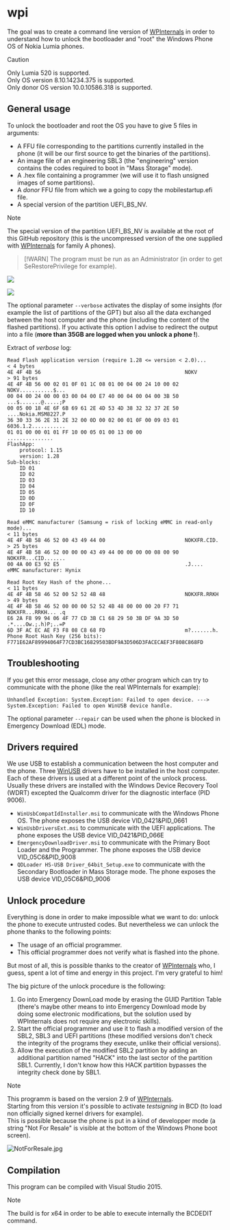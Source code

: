 # wpi

The goal was to create a command line version of [WPInternals](https://github.com/ReneLergner/WPinternals) in order to understand how to unlock the bootloader and "root" the Windows Phone OS of Nokia Lumia phones.  

> [!CAUTION]
> Only Lumia 520 is supported.  
> Only OS version 8.10.14234.375 is supported.  
> Only donor OS version 10.0.10586.318 is supported.  

## General usage

To unlock the bootloader and root the OS you have to give 5 files in arguments:  
- A FFU file corresponding to the partitions currently installed in the phone (it will be our first source to get the binaries of the partitions).
- An image file of an engineering SBL3 (the "engineering" version contains the codes required to boot in "Mass Storage" mode).
- A .hex file containing a programmer (we will use it to flash unsigned images of some partitions).
- A _donor_ FFU file from which we a going to copy the mobilestartup.efi file.
- A special version of the partition UEFI_BS_NV.

> [!NOTE]
> The special version of the partition UEFI_BS_NV is available at the root of this GitHub repository (this is the uncompressed version of the one supplied with [WPInternals](https://github.com/ReneLergner/WPinternals) for family A phones).   

> [!WARN]
> The program must be run as an Administrator (in order to get SeRestorePrivilege for example).

![](wpi01.png)

![](wpi02.png)

The optional parameter `--verbose` activates the display of some insights (for example the list of partitions of the GPT) but also all the data exchanged between the host computer and the phone (including the content of the flashed partitions). If you activate this option I advise to redirect the output into a file (**more than 35GB are logged when you unlock a phone !**).

Extract of _verbose_ log:
```
Read Flash application version (require 1.28 <= version < 2.0)...
< 4 bytes
4E 4F 4B 56                                               NOKV
> 91 bytes
4E 4F 4B 56 00 02 01 0F 01 1C 08 01 00 04 00 24 10 00 02  NOKV...........$...
00 04 00 24 00 00 03 00 04 00 E7 40 00 04 00 04 00 3B 50  ...$.......@.....;P
00 05 00 18 4E 6F 6B 69 61 2E 4D 53 4D 38 32 32 37 2E 50  ....Nokia.MSM8227.P
36 30 33 36 2E 31 2E 32 00 0D 00 02 00 01 0F 00 09 03 01  6036.1.2...........
01 01 00 00 01 01 FF 10 00 05 01 00 13 00 00              ...............
FlashApp:
	protocol: 1.15
	version: 1.28
Sub-blocks:
	ID 01
	ID 02
	ID 03
	ID 04
	ID 05
	ID 0D
	ID 0F
	ID 10

Read eMMC manufacturer (Samsung = risk of locking eMMC in read-only mode)...
< 11 bytes
4E 4F 4B 58 46 52 00 43 49 44 00                          NOKXFR.CID.
> 25 bytes
4E 4F 4B 58 46 52 00 00 00 43 49 44 00 00 00 00 08 00 90  NOKXFR...CID.......
00 4A 00 E3 92 E5                                         .J....
eMMC manufacturer: Hynix

Read Root Key Hash of the phone...
< 11 bytes
4E 4F 4B 58 46 52 00 52 52 4B 48                          NOKXFR.RRKH
> 49 bytes
4E 4F 4B 58 46 52 00 00 00 52 52 4B 48 00 00 00 20 F7 71  NOKXFR...RRKH... .q
E6 2A F8 99 94 06 4F 77 CD 3B C1 68 29 50 3B DF 9A 3D 50  .*....Ow.;.h)P;..=P
6D 3F AC EC AE F3 F8 08 C8 68 FD                          m?.......h.
Phone Root Hash Key (256 bits): F771E62AF89994064F77CD3BC16829503BDF9A3D506D3FACECAEF3F808C868FD
```

## Troubleshooting

If you get this error message, close any other program which can try to communicate with the phone (like the real WPInternals for example):
```
Unhandled Exception: System.Exception: Failed to open device. ---> System.Exception: Failed to open WinUSB device handle.
```

The optional parameter `--repair` can be used when the phone is blocked in Emergency Download (EDL) mode. 

## Drivers required

We use USB to establish a communication between the host computer and the phone. Three [WinUSB](https://en.wikipedia.org/wiki/WinUSB) drivers have to be installed in the host computer. Each of these drivers is used at a different point of the unlock process. Usually these drivers are installed with the Windows Device Recovery Tool (WDRT) excepted the Qualcomm driver for the diagnostic interface (PID 9006).
- `WinUsbCompatIdInstaller.msi` to communicate with the Windows Phone OS. The phone exposes the USB device VID_0421&PID_0661
- `WinUsbDriversExt.msi` to communicate with the UEFI applications. The phone exposes the USB device VID_0421&PID_066E
- `EmergencyDownloadDriver.msi` to communicate with the Primary Boot Loader and the Programmer. The phone exposes the USB device VID_05C6&PID_9008
- `QDLoader HS-USB Driver_64bit_Setup.exe` to communicate with the Secondary Bootloader in Mass Storage mode. The phone exposes the USB device VID_05C6&PID_9006

## Unlock procedure

Everything is done in order to make impossible what we want to do: unlock the phone to execute untrusted codes.
But nevertheless we can unlock the phone thanks to the following points:

- The usage of an official programmer.
- This official programmer does not verify what is flashed into the phone.

But most of all, this is possible thanks to the creator of [WPInternals](https://github.com/ReneLergner/WPinternals) who, I guess, spent a lot of time and energy in this project. I'm very grateful to him!

The big picture of the unlock procedure is the following:

1. Go into Emergency DownLoad mode by erasing the GUID Partition Table (there's maybe other means to into Emergency Download mode by doing some electronic modifications, but the solution used by WPInternals does not require any electronic skills).
2. Start the official programmer and use it to flash a modified version of the SBL2, SBL3 and UEFI partitions (these modified versions don't check the integrity of the programs they execute, unlike their official versions).
3. Allow the execution of the modified SBL2 partition by adding an additional partition named "HACK" into the last sector of the partition SBL1. Currently, I don't know how this HACK partition bypasses the integrity check done by SBL1.

> [!NOTE]
> This programm is based on the version 2.9 of [WPInternals](https://github.com/ReneLergner/WPinternals).  
> Starting from this version it's possible to activate _testsigning_ in BCD (to load non officially signed kernel drivers for example).  
> This is possible because the phone is put in a kind of developper mode (a string "Not For Resale" is visible at the bottom of the Windows Phone boot screen).

![NotForResale.jpg](NotForResale.jpg)


## Compilation

This program can be compiled with Visual Studio 2015.  

> [!NOTE]
> The build is for x64 in order to be able to execute internally the BCDEDIT command.  

